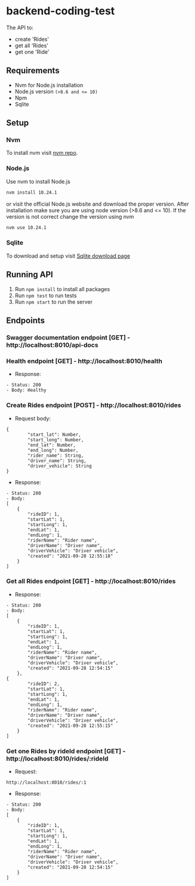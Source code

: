 # backend-coding-test

The API to:
- create 'Rides'
- get all 'Rides'
- get one 'Ride'

## Requirements
- Nvm for Node.js installation
- Node.js version `(>8.6 and <= 10)`
- Npm
- Sqlite

## Setup
### Nvm
To install nvm visit [nvm repo](https://github.com/nvm-sh/nvm/blob/master/README.md).
### Node.js
Use nvm to install Node.js
```bash
nvm install 10.24.1
```
or visit the official Node.js website and download the proper version. After installation make sure you are using node version (>8.6 and <= 10). If the version is not correct change the version using nvm
```bash
nvm use 10.24.1
```

### Sqlite
To download and setup visit [Sqlite download page](https://www.sqlite.org/download.html)

## Running API
1. Run `npm install` to install all packages
2. Run `npm test` to run tests
3. Run `npm start` to run the server

## Endpoints
### Swagger documentation endpoint [GET] - http://localhost:8010/api-docs

### Health endpoint [GET] - http://localhost:8010/health

- Response:
```
- Status: 200
- Body: Healthy
```
### Create Rides endpoint [POST] - http://localhost:8010/rides
- Request body:
```
{
        "start_lat": Number,
        "start_long": Number,
        "end_lat": Number,
        "end_long": Number,
        "rider_name": String,
        "driver_name": String,
        "driver_vehicle": String
}
```
- Response:
```
- Status: 200
- Body:
[
    {
        "rideID": 1,
        "startLat": 1,
        "startLong": 1,
        "endLat": 1,
        "endLong": 1,
        "riderName": "Rider name",
        "driverName": "Driver name",
        "driverVehicle": "Driver vehicle",
        "created": "2021-09-28 12:55:18"
    }
]
```
### Get all Rides endpoint [GET] - http://localhost:8010/rides
- Response:
```
- Status: 200
- Body:
[
    {
        "rideID": 1,
        "startLat": 1,
        "startLong": 1,
        "endLat": 1,
        "endLong": 1,
        "riderName": "Rider name",
        "driverName": "Driver name",
        "driverVehicle": "Driver vehicle",
        "created": "2021-09-28 12:54:15"
    },
{
        "rideID": 2,
        "startLat": 1,
        "startLong": 1,
        "endLat": 1,
        "endLong": 1,
        "riderName": "Rider name",
        "driverName": "Driver name",
        "driverVehicle": "Driver vehicle",
        "created": "2021-09-28 12:55:15"
    }
]
```
### Get one Rides by rideId endpoint [GET] - http://localhost:8010/rides/:rideId
- Request:
```
http://localhost:8010/rides/:1
```
- Response:
```
- Status: 200
- Body:
[
    {
        "rideID": 1,
        "startLat": 1,
        "startLong": 1,
        "endLat": 1,
        "endLong": 1,
        "riderName": "Rider name",
        "driverName": "Driver name",
        "driverVehicle": "Driver vehicle",
        "created": "2021-09-28 12:54:15"
    }
]
```
